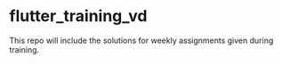 # flutter_training_vd
 This repo will include the solutions for weekly assignments given during training.
